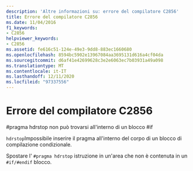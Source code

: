 ```yaml
---
description: 'Altre informazioni su: errore del compilatore C2856'
title: Errore del compilatore C2856
ms.date: 11/04/2016
f1_keywords:
- C2856
helpviewer_keywords:
- C2856
ms.assetid: fe616c51-124e-49e3-9dd8-883ec1660680
ms.openlocfilehash: 8594bc5902e13967084aa3695131d616a4cf04da
ms.sourcegitcommit: d6af41e42699628c3e2e6063ec7b03931a49a098
ms.translationtype: MT
ms.contentlocale: it-IT
ms.lasthandoff: 12/11/2020
ms.locfileid: "97337556"
---
```

# <a name="compiler-error-c2856"></a>Errore del compilatore C2856

\#pragma hdrstop non può trovarsi all'interno di un blocco #if

`hdrstop`Impossibile inserire il pragma all'interno del corpo di un blocco di compilazione condizionale.

Spostare l' `#pragma hdrstop` istruzione in un'area che non è contenuta in un `#if/#endif` blocco.
